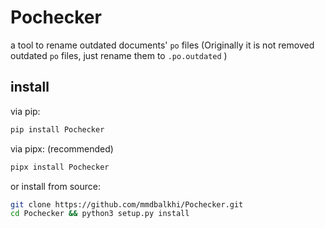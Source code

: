 # Pochecker

a tool to rename outdated documents' `po` files (Originally it is not removed outdated `po` files, just rename them to `.po.outdated` )

## install

via pip:

```sh
pip install Pochecker
```

via pipx: (recommended)

```sh
pipx install Pochecker
```

or install from source:

```sh
git clone https://github.com/mmdbalkhi/Pochecker.git
cd Pochecker && python3 setup.py install
```
